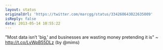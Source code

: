 ```yaml
---
layout: status
originalUrl: 'https://twitter.com/marcgg/status/334260643022635009'
isReply: false
date: 2013-05-14 10:55:22
---
```


"Most data isn’t 'big,' and businesses are wasting money pretending it is" ~ http://t.co/LyWpB55DLz (by @mims)
